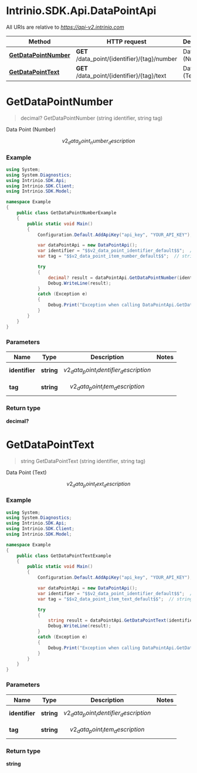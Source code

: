 # Intrinio.SDK.Api.DataPointApi

All URIs are relative to *https://api-v2.intrinio.com*

Method | HTTP request | Description
------------- | ------------- | -------------
[**GetDataPointNumber**](DataPointApi.md#getdatapointnumber) | **GET** /data_point/{identifier}/{tag}/number | Data Point (Number)
[**GetDataPointText**](DataPointApi.md#getdatapointtext) | **GET** /data_point/{identifier}/{tag}/text | Data Point (Text)


<a name="getdatapointnumber"></a>
# **GetDataPointNumber**
> decimal? GetDataPointNumber (string identifier, string tag)

Data Point (Number)

$$v2_data_point_number_description$$

### Example
```csharp
using System;
using System.Diagnostics;
using Intrinio.SDK.Api;
using Intrinio.SDK.Client;
using Intrinio.SDK.Model;

namespace Example
{
    public class GetDataPointNumberExample
    {
        public static void Main()
        {
            Configuration.Default.AddApiKey("api_key", "YOUR_API_KEY");

            var dataPointApi = new DataPointApi();
            var identifier = "$$v2_data_point_identifier_default$$";  // string | $$v2_data_point_identifier_description$$
            var tag = "$$v2_data_point_item_number_default$$";  // string | $$v2_data_point_item_description$$

            try
            {
                decimal? result = dataPointApi.GetDataPointNumber(identifier, tag);
                Debug.WriteLine(result);
            }
            catch (Exception e)
            {
                Debug.Print("Exception when calling DataPointApi.GetDataPointNumber: " + e.Message );
            }
        }
    }
}
```

### Parameters

Name | Type | Description  | Notes
------------- | ------------- | ------------- | -------------
 **identifier** | **string**| $$v2_data_point_identifier_description$$ | 
 **tag** | **string**| $$v2_data_point_item_description$$ | 

### Return type

**decimal?**

<a name="getdatapointtext"></a>
# **GetDataPointText**
> string GetDataPointText (string identifier, string tag)

Data Point (Text)

$$v2_data_point_text_description$$

### Example
```csharp
using System;
using System.Diagnostics;
using Intrinio.SDK.Api;
using Intrinio.SDK.Client;
using Intrinio.SDK.Model;

namespace Example
{
    public class GetDataPointTextExample
    {
        public static void Main()
        {
            Configuration.Default.AddApiKey("api_key", "YOUR_API_KEY");

            var dataPointApi = new DataPointApi();
            var identifier = "$$v2_data_point_identifier_default$$";  // string | $$v2_data_point_identifier_description$$
            var tag = "$$v2_data_point_item_text_default$$";  // string | $$v2_data_point_item_description$$

            try
            {
                string result = dataPointApi.GetDataPointText(identifier, tag);
                Debug.WriteLine(result);
            }
            catch (Exception e)
            {
                Debug.Print("Exception when calling DataPointApi.GetDataPointText: " + e.Message );
            }
        }
    }
}
```

### Parameters

Name | Type | Description  | Notes
------------- | ------------- | ------------- | -------------
 **identifier** | **string**| $$v2_data_point_identifier_description$$ | 
 **tag** | **string**| $$v2_data_point_item_description$$ | 

### Return type

**string**

